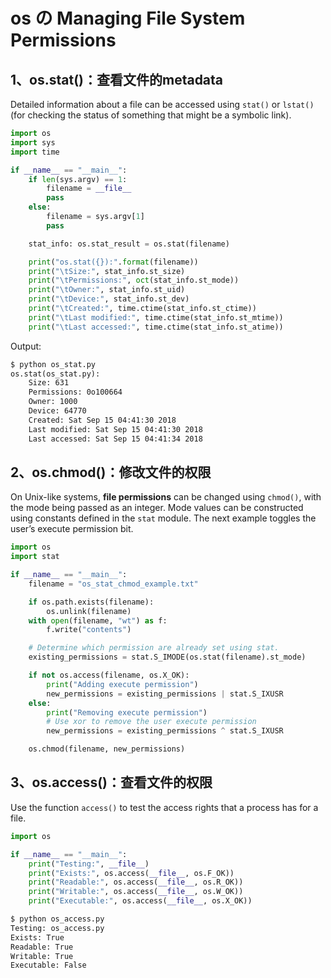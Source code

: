 # os の Managing File System Permissions

## 1、os.stat()：查看文件的metadata

Detailed information about a file can be accessed using `stat()` or `lstat()` (for checking the status of something that might be a symbolic link).

```python
import os
import sys
import time

if __name__ == "__main__":
    if len(sys.argv) == 1:
        filename = __file__
        pass
    else:
        filename = sys.argv[1]
        pass

    stat_info: os.stat_result = os.stat(filename)

    print("os.stat({}):".format(filename))
    print("\tSize:", stat_info.st_size)
    print("\tPermissions:", oct(stat_info.st_mode))
    print("\tOwner:", stat_info.st_uid)
    print("\tDevice:", stat_info.st_dev)
    print("\tCreated:", time.ctime(stat_info.st_ctime))
    print("\tLast modified:", time.ctime(stat_info.st_mtime))
    print("\tLast accessed:", time.ctime(stat_info.st_atime))

```

Output:

```txt
$ python os_stat.py 
os.stat(os_stat.py):
	Size: 631
	Permissions: 0o100664
	Owner: 1000
	Device: 64770
	Created: Sat Sep 15 04:41:30 2018
	Last modified: Sat Sep 15 04:41:30 2018
	Last accessed: Sat Sep 15 04:41:34 2018
```

## 2、os.chmod()：修改文件的权限

On Unix-like systems, **file permissions** can be changed using `chmod()`, with the mode being passed as an integer. Mode values can be constructed using constants defined in the `stat` module. The next example toggles the user’s execute permission bit.

```python
import os
import stat

if __name__ == "__main__":
    filename = "os_stat_chmod_example.txt"

    if os.path.exists(filename):
        os.unlink(filename)
    with open(filename, "wt") as f:
        f.write("contents")

    # Determine which permission are already set using stat.
    existing_permissions = stat.S_IMODE(os.stat(filename).st_mode)

    if not os.access(filename, os.X_OK):
        print("Adding execute permission")
        new_permissions = existing_permissions | stat.S_IXUSR
    else:
        print("Removing execute permission")
        # Use xor to remove the user execute permission
        new_permissions = existing_permissions ^ stat.S_IXUSR

    os.chmod(filename, new_permissions)

```

## 3、os.access()：查看文件的权限

Use the function `access()` to test the access rights that a process has for a file.

```python
import os

if __name__ == "__main__":
    print("Testing:", __file__)
    print("Exists:", os.access(__file__, os.F_OK))
    print("Readable:", os.access(__file__, os.R_OK))
    print("Writable:", os.access(__file__, os.W_OK))
    print("Executable:", os.access(__file__, os.X_OK))

```

```txt
$ python os_access.py 
Testing: os_access.py
Exists: True
Readable: True
Writable: True
Executable: False
```



